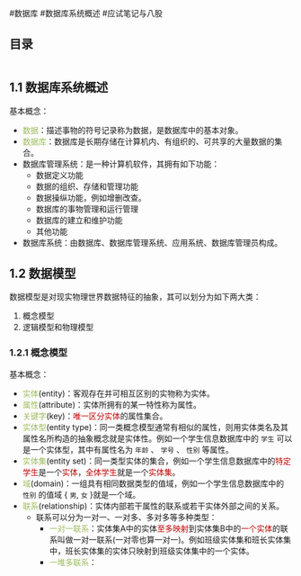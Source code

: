 #数据库 #数据库系统概述 #应试笔记与八股 

## 目录

```toc
```

## 1.1 数据库系统概述

基本概念：
- <font color="#9bbb59">数据</font>：描述事物的符号记录称为数据，是数据库中的基本对象。
- <font color="#9bbb59">数据库</font>：数据库是长期存储在计算机内、有组织的、可共享的大量数据的集合。
- 数据库管理系统：是一种计算机软件，其拥有如下功能：
	- 数据定义功能
	- 数据的组织、存储和管理功能
	- 数据操纵功能，例如增删改查。
	- 数据库的事物管理和运行管理
	- 数据库的建立和维护功能
	- 其他功能
- 数据库系统：由数据库、数据库管理系统、应用系统、数据库管理员构成。

## 1.2 数据模型

数据模型是对现实物理世界数据特征的抽象，其可以划分为如下两大类：
1. 概念模型
2. 逻辑模型和物理模型

### 1.2.1 概念模型

基本概念：
- <font color="#9bbb59">实体</font>(entity)：客观存在并可相互区别的实物称为实体。
- <font color="#9bbb59">属性</font>(attribute)：实体所拥有的某一特性称为属性。
- <font color="#9bbb59">关键字</font>(key)：<font color="#c00000">唯一区分实体</font>的属性集合。
- <font color="#9bbb59">实体型</font>(entity type)：同一类概念模型通常有相似的属性，则用实体类名及其属性名所构造的抽象概念就是实体性。例如一个学生信息数据库中的 `学生` 可以是一个实体型，其中有属性名为 `年龄` 、 `学号` 、 `性别` 等属性。
- <font color="#9bbb59">实体集</font>(entity set)：同一类型实体的集合，例如一个学生信息数据库中的<font color="#c00000">特定学生</font>是一个<font color="#c00000">实体</font>，<font color="#c00000">全体学生</font>就是一个<font color="#c00000">实体集</font>。
- <font color="#9bbb59">域</font>(domain)：一组具有相同数据类型的值域，例如一个学生信息数据库中的 `性别` 的值域 { `男`, `女` }就是一个域。
- <font color="#9bbb59">联系</font>(relationship)：实体内部若干属性的联系或若干实体外部之间的关系。
	- 联系可以分为一对一、一对多、多对多等多种类型：
	  - <font color="#9bbb59">一对一联系</font>：实体集A中的实体<font color="#c00000">至多映射</font>到实体集B中的<font color="#c00000">一个实体</font>的联系叫做一对一联系(一对零也算一对一)。例如班级实体集和班长实体集中，班长实体集的实体只映射到班级实体集中的一个实体。
	  - <font color="#9bbb59">一堆多联系</font>：



